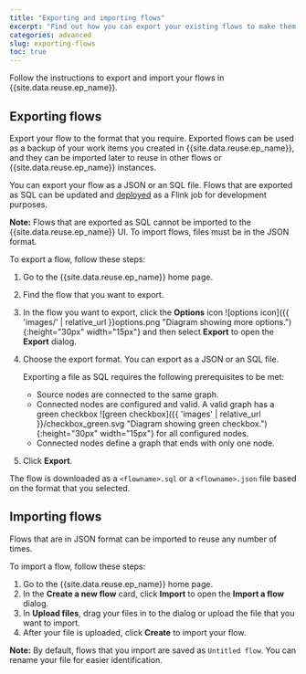 ```yaml
---
title: "Exporting and importing flows"
excerpt: "Find out how you can export your existing flows to make them available for advanced authoring and for use in other Flink instances."
categories: advanced
slug: exporting-flows
toc: true
---
```


Follow the instructions to export and import your flows in {{site.data.reuse.ep_name}}.

## Exporting flows

Export your flow to the format that you require. Exported flows can be used as a backup of your work items you created in {{site.data.reuse.ep_name}}, and they can be imported later to reuse in other flows or {{site.data.reuse.ep_name}} instances.

You can export your flow as a JSON or an SQL file. Flows that are exported as SQL can be updated and [deployed](../deploying-development) as a Flink job for development purposes.

**Note:** Flows that are exported as SQL cannot be imported to the {{site.data.reuse.ep_name}} UI. To import flows, files must be in the JSON format.

To export a flow, follow these steps:

1. Go to the {{site.data.reuse.ep_name}} home page.
2. Find the flow that you want to export.
3. In the flow you want to export, click the **Options** icon ![options icon]({{ 'images/' | relative_url }}options.png "Diagram showing more options."){:height="30px" width="15px"} and then select **Export** to open the **Export** dialog.
4. Choose the export format. You can export as a JSON or an SQL file.

   Exporting a file as SQL requires the following prerequisites to be met:

    - Source nodes are connected to the same graph.
    - Connected nodes are configured and valid. A valid graph has a green checkbox ![green checkbox]({{ 'images' | relative_url }}/checkbox_green.svg "Diagram showing green checkbox."){:height="30px" width="15px"} for all configured nodes.
    - Connected nodes define a graph that ends with only one node.

5. Click **Export**.


The flow is downloaded as a `<flowname>.sql` or a `<flowname>.json` file based on the format that you selected.


## Importing flows

Flows that are in JSON format can be imported to reuse any number of times.

To import a flow, follow these steps:

1. Go to the {{site.data.reuse.ep_name}} home page.
2. In the **Create a new flow** card, click **Import** to open the **Import a flow** dialog.
3. In **Upload files**, drag your files in to the dialog or upload the file that you want to import.
4. After your file is uploaded, click **Create** to import your flow.

**Note:** By default, flows that you import are saved as `Untitled flow`. You can rename your file for easier identification.